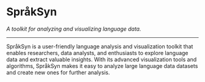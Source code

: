 # SpråkSyn

*A toolkit for analyzing and visualizing language data.*

---

SpråkSyn is a user-friendly language analysis and visualization toolkit that enables researchers, data analysts, and enthusiasts to explore language data and extract valuable insights. With its advanced visualization tools and algorithms, SpråkSyn makes it easy to analyze large language data datasets and create new ones for further analysis. 
